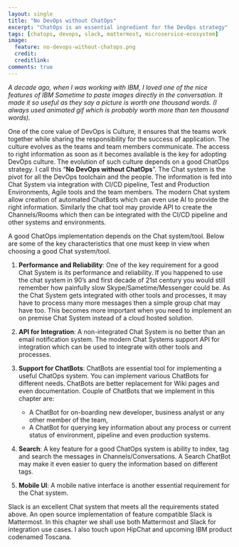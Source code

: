 ```yaml
---
layout: single
title: "No DevOps without ChatOps"
excerpt: "ChatOps is an essential ingredient for the DevOps strategy"
tags: [chatops, devops, slack, mattermost, microservice-ecosystem]
image:
  feature: no-devops-without-chatops.png
  credit:
  creditlink: 
comments: true
---
```

_A decade ago, when I was working with IBM, I loved one of the nice features of IBM Sametime to paste images directly in the conversation. It made it so useful as they say a picture is worth one thousand words. (I always used animated gif which is probably worth more than ten thousand words)._

One of the core value of DevOps is Culture, it ensures that the teams work together while sharing the responsibility for the success of application. The culture evolves as the teams and team members communicate. The access to right information as soon as it becomes available is the key for adopting DevOps culture. The evolution of such culture depends on a good ChatOps strategy. I call this “**No DevOps without ChatOps**”.  The Chat system is the pivot for all the DevOps toolchain and the people. The information is fed into Chat System via integration with CI/CD pipeline, Test and Production Environments, Agile tools and the team members. The modern Chat system allow creation of automated ChatBots which can even use AI to provide the right information. Similarly the chat tool may provide API to create the Channels/Rooms which then can be integrated with the CI/CD pipeline and other systems and environments.

A good ChatOps implementation depends on the Chat system/tool. Below are some of the key characteristics that one must keep in view when choosing a good Chat system/tool.

1.	**Performance and Reliability**: One of the key requirement for a good Chat System is its performance and reliability. If you happened to use the chat system in 90’s and first decade of 21st century you would still remember how painfully slow Skype/Sametime/Messenger could be. As the Chat System gets integrated with other tools and processes, it may have to process many more messages then a simple group chat may have too. This becomes more important when you need to implement an on premise Chat System instead of a cloud hosted solution.

2.	**API for Integration**: A non-integrated Chat System is no better than an email notification system. The modern Chat Systems support API for integration which can be used to integrate with other tools and processes.

3.	**Support for ChatBots**: ChatBots are essential tool for implementing a useful ChatOps system. You can implement various ChatBots for different needs. ChatBots are better replacement for Wiki pages and even documentation. Couple of ChatBots that we implement in this chapter are: 
    * A ChatBot for on-boarding new developer, business analyst or any other member of the team,
    * A ChatBot for querying key information about any process or current status of environment, pipeline and even production systems.

4.	**Search**: A key feature for a good ChatOps system is ability to index, tag and search the messages in Channels/Conversations. A Search ChatBot may make it even easier to query the information based on different tags.

5.	**Mobile UI**: A mobile native interface is another essential requirement for the Chat system.

Slack is an excellent Chat system that meets all the requirements stated above. An open source implementation of feature compatible Slack is Mattermost. In this chapter we shall use both Mattermost and Slack for integration use cases. I also touch upon HipChat and upcoming IBM product codenamed Toscana.
